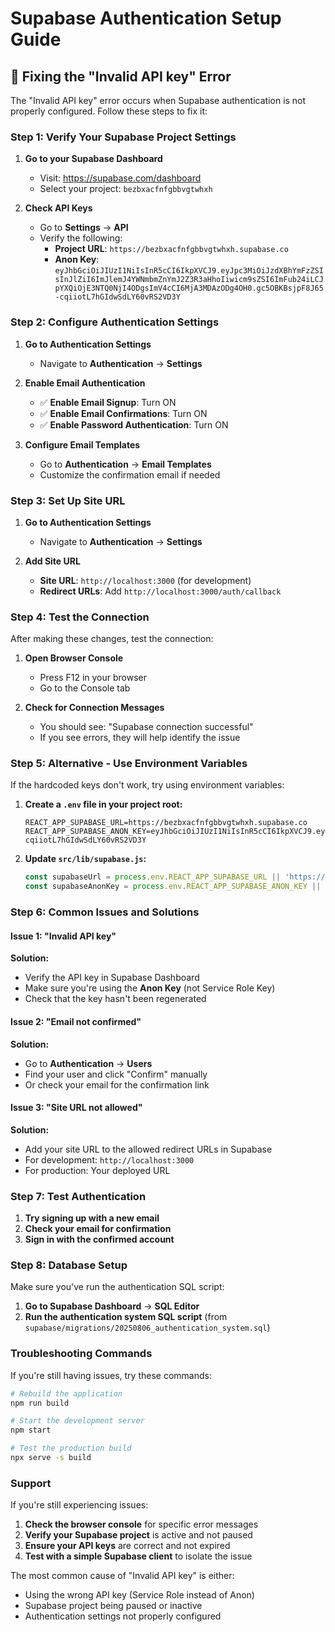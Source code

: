 # Supabase Authentication Setup Guide

## 🔧 Fixing the "Invalid API key" Error

The "Invalid API key" error occurs when Supabase authentication is not properly configured. Follow these steps to fix it:

### Step 1: Verify Your Supabase Project Settings

1. **Go to your Supabase Dashboard**
   - Visit: https://supabase.com/dashboard
   - Select your project: `bezbxacfnfgbbvgtwhxh`

2. **Check API Keys**
   - Go to **Settings** → **API**
   - Verify the following:
     - **Project URL**: `https://bezbxacfnfgbbvgtwhxh.supabase.co`
     - **Anon Key**: `eyJhbGciOiJIUzI1NiIsInR5cCI6IkpXVCJ9.eyJpc3MiOiJzdXBhYmFzZSIsInJlZiI6ImJlemJ4YWNmbmZnYmJ2Z3R3aHhoIiwicm9sZSI6ImFub24iLCJpYXQiOjE3NTQ0NjI4ODgsImV4cCI6MjA3MDAzODg4OH0.gc5OBKBsjpF8J65-cqiiotL7hGIdwSdLY60vRS2VD3Y`

### Step 2: Configure Authentication Settings

1. **Go to Authentication Settings**
   - Navigate to **Authentication** → **Settings**

2. **Enable Email Authentication**
   - ✅ **Enable Email Signup**: Turn ON
   - ✅ **Enable Email Confirmations**: Turn ON
   - ✅ **Enable Password Authentication**: Turn ON

3. **Configure Email Templates**
   - Go to **Authentication** → **Email Templates**
   - Customize the confirmation email if needed

### Step 3: Set Up Site URL

1. **Go to Authentication Settings**
   - Navigate to **Authentication** → **Settings**

2. **Add Site URL**
   - **Site URL**: `http://localhost:3000` (for development)
   - **Redirect URLs**: Add `http://localhost:3000/auth/callback`

### Step 4: Test the Connection

After making these changes, test the connection:

1. **Open Browser Console**
   - Press F12 in your browser
   - Go to the Console tab

2. **Check for Connection Messages**
   - You should see: "Supabase connection successful"
   - If you see errors, they will help identify the issue

### Step 5: Alternative - Use Environment Variables

If the hardcoded keys don't work, try using environment variables:

1. **Create a `.env` file in your project root:**
   ```
   REACT_APP_SUPABASE_URL=https://bezbxacfnfgbbvgtwhxh.supabase.co
   REACT_APP_SUPABASE_ANON_KEY=eyJhbGciOiJIUzI1NiIsInR5cCI6IkpXVCJ9.eyJpc3MiOiJzdXBhYmFzZSIsInJlZiI6ImJlemJ4YWNmbmZnYmJ2Z3R3aHhoIiwicm9sZSI6ImFub24iLCJpYXQiOjE3NTQ0NjI4ODgsImV4cCI6MjA3MDAzODg4OH0.gc5OBKBsjpF8J65-cqiiotL7hGIdwSdLY60vRS2VD3Y
   ```

2. **Update `src/lib/supabase.js`:**
   ```javascript
   const supabaseUrl = process.env.REACT_APP_SUPABASE_URL || 'https://bezbxacfnfgbbvgtwhxh.supabase.co';
   const supabaseAnonKey = process.env.REACT_APP_SUPABASE_ANON_KEY || 'eyJhbGciOiJIUzI1NiIsInR5cCI6IkpXVCJ9.eyJpc3MiOiJzdXBhYmFzZSIsInJlZiI6ImJlemJ4YWNmbmZnYmJ2Z3R3aHhoIiwicm9sZSI6ImFub24iLCJpYXQiOjE3NTQ0NjI4ODgsImV4cCI6MjA3MDAzODg4OH0.gc5OBKBsjpF8J65-cqiiotL7hGIdwSdLY60vRS2VD3Y';
   ```

### Step 6: Common Issues and Solutions

#### Issue 1: "Invalid API key"
**Solution:**
- Verify the API key in Supabase Dashboard
- Make sure you're using the **Anon Key** (not Service Role Key)
- Check that the key hasn't been regenerated

#### Issue 2: "Email not confirmed"
**Solution:**
- Go to **Authentication** → **Users**
- Find your user and click "Confirm" manually
- Or check your email for the confirmation link

#### Issue 3: "Site URL not allowed"
**Solution:**
- Add your site URL to the allowed redirect URLs in Supabase
- For development: `http://localhost:3000`
- For production: Your deployed URL

### Step 7: Test Authentication

1. **Try signing up with a new email**
2. **Check your email for confirmation**
3. **Sign in with the confirmed account**

### Step 8: Database Setup

Make sure you've run the authentication SQL script:

1. **Go to Supabase Dashboard** → **SQL Editor**
2. **Run the authentication system SQL script** (from `supabase/migrations/20250806_authentication_system.sql`)

### Troubleshooting Commands

If you're still having issues, try these commands:

```bash
# Rebuild the application
npm run build

# Start the development server
npm start

# Test the production build
npx serve -s build
```

### Support

If you're still experiencing issues:

1. **Check the browser console** for specific error messages
2. **Verify your Supabase project** is active and not paused
3. **Ensure your API keys** are correct and not expired
4. **Test with a simple Supabase client** to isolate the issue

The most common cause of "Invalid API key" is either:
- Using the wrong API key (Service Role instead of Anon)
- Supabase project being paused or inactive
- Authentication settings not properly configured 